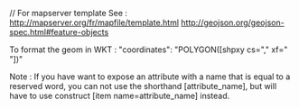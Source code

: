 // For mapserver template
See :
http://mapserver.org/fr/mapfile/template.html
http://geojson.org/geojson-spec.html#feature-objects

To format the geom in WKT : 
"coordinates": "POLYGON([shpxy cs=","  xf=" "])"

Note :
If you have want to expose an attribute with a name that is equal to a reserved word, you can not use the shorthand [attribute_name], but will have to use construct [item name=attribute_name] instead.
